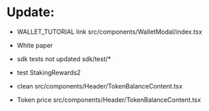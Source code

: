 # Update:


- WALLET_TUTORIAL link
src/components/WalletModal/index.tsx

- White paper

- sdk tests not updated
sdk/test/*

- test StakingRewards2

- clean
src/components/Header/TokenBalanceContent.tsx

- Token price
src/components/Header/TokenBalanceContent.tsx